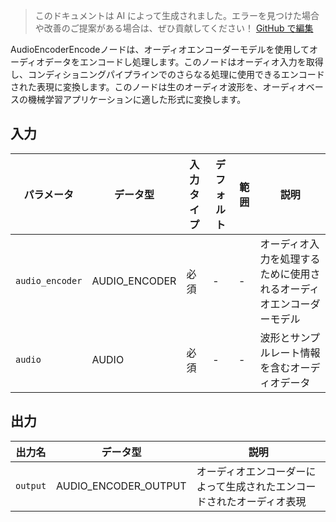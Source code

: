 > このドキュメントは AI によって生成されました。エラーを見つけた場合や改善のご提案がある場合は、ぜひ貢献してください！ [GitHub で編集](https://github.com/Comfy-Org/embedded-docs/blob/main/comfyui_embedded_docs/docs/AudioEncoderEncode/ja.md)

AudioEncoderEncodeノードは、オーディオエンコーダーモデルを使用してオーディオデータをエンコードし処理します。このノードはオーディオ入力を取得し、コンディショニングパイプラインでのさらなる処理に使用できるエンコードされた表現に変換します。このノードは生のオーディオ波形を、オーディオベースの機械学習アプリケーションに適した形式に変換します。

## 入力

| パラメータ | データ型 | 入力タイプ | デフォルト | 範囲 | 説明 |
|-----------|-----------|------------|---------|-------|-------------|
| `audio_encoder` | AUDIO_ENCODER | 必須 | - | - | オーディオ入力を処理するために使用されるオーディオエンコーダーモデル |
| `audio` | AUDIO | 必須 | - | - | 波形とサンプルレート情報を含むオーディオデータ |

## 出力

| 出力名 | データ型 | 説明 |
|-------------|-----------|-------------|
| `output` | AUDIO_ENCODER_OUTPUT | オーディオエンコーダーによって生成されたエンコードされたオーディオ表現 |
